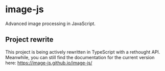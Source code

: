 # image-js

Advanced image processing in JavaScript.

## Project rewrite

This project is being actively rewritten in TypeScript with a rethought API.  
Meanwhile, you can still find the documentation for the current version here: https://image-js.github.io/image-js/
